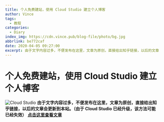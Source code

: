 ```yaml
---
title: 个人免费建站，使用 Cloud Studio 建立个人博客
author: Vince
tags:
  - 教程
categories:
  - Diary
index_img: https://cdn.vince.pub/blog-file/photo/bg.jpg
abbrlink: be772caf
date: 2020-04-05 09:27:00
excerpt: 由于文字内容过多，不便发布在这里，文章为原创，直接给出知乎链接，以后的文章会更新到本站（由于 Cloud Studio 已经升级，该方法可能已经失效）
---
```

# 个人免费建站，使用 Cloud Studio 建立个人博客

![Cloud Studio](https://cdn.vince.pub/blog-file/photo/7445eabe-a3bc-4bb6-b2d5-e1cf0b64fc2b.png)
**由于文字内容过多，不便发布在这里，文章为原创，直接给出知乎链接，以后的文章会更新到本站。（由于 Cloud Studio 已经升级，该方法可能已经失效）**
**[点击这里查看文章](https://zhuanlan.zhihu.com/p/73998745)**
